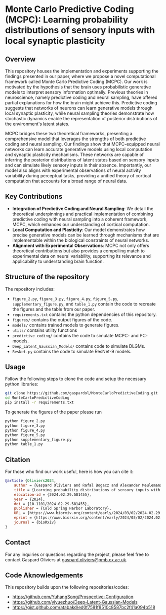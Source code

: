 # Monte Carlo Predictive Coding (MCPC): Learning probability distributions of sensory inputs with local synaptic plasticity

## Overview
This repository houses the implementation and experiments supporting the findings presented in our paper, where we propose a novel computational framework called Monte Carlo Predictive Coding (MCPC). Our work is motivated by the hypothesis that the brain uses probabilistic generative models to interpret sensory information optimally. Previous theories in neuroscience, namely predictive coding and neural sampling, have offered partial explanations for how the brain might achieve this. Predictive coding suggests that networks of neurons can learn generative models through local synaptic plasticity, while neural sampling theories demonstrate how stochastic dynamics enable the representation of posterior distributions of the environment's latent states.

MCPC bridges these two theoretical frameworks, presenting a comprehensive model that leverages the strengths of both predictive coding and neural sampling. Our findings show that MCPC-equipped neural networks can learn accurate generative models using local computation and synaptic plasticity mechanisms. These networks are capable of inferring the posterior distributions of latent states based on sensory inputs and can simulate likely sensory inputs in their absence. Importantly, our model also aligns with experimental observations of neural activity variability during perceptual tasks, providing a unified theory of cortical computation that accounts for a broad range of neural data.

## Key Contributions
- **Integration of Predictive Coding and Neural Sampling**: We detail the theoretical underpinnings and practical implementation of combining predictive coding with neural sampling into a coherent framework, MCPC, which enhances our understanding of cortical computation.
- **Local Computation and Plasticity**: Our model demonstrates how precise generative models can be learned through mechanisms that are implementable within the biological constraints of neural networks.
- **Alignment with Experimental Observations**: MCPC not only offers theoretical contributions but also provides a compelling match to experimental data on neural variability, supporting its relevance and applicability to understanding brain function.


## Structure of the repository
The repository includes:
- `figure_2.py`, `figure_3.py`, `figure_4.py`, `figure_5.py`, `supplementary_figure.py`, and `table_1.py` contain the code to recreate the figures and the table from our paper.
- `requirements.txt` contains the python dependencies of this repository.
- `figures/` contains the output figures of the code.
- `models/` contains trained models to generate figures.
- `utils/` contains utility functions
- `predictive_coding/` contains the code to simulate MCPC- and PC- models.
- `Deep_Latent_Gaussian_Models/` contains code to simulate DLGMs.
- `ResNet.py` contains the code to simulate ResNet-9 models.

## Usage
Follow the following steps to clone the code and setup the necessary python libraries:

```bash
git clone https://github.com/gaspardol/MonteCarloPredictiveCoding.git
cd MonteCarloPredictiveCoding
pip install -r requirements.txt
```

To generate the figures of the paper please run

```bash
python figure_2.py
python figure_3.py
python figure_4.py
python figure_5.py
python supplementary_figure.py
python table_1.py
```

## Citation
For those who find our work useful, here is how you can cite it:

```bibtex
@article {Oliviers2024,
	author = {Gaspard Oliviers and Rafal Bogacz and Alexander Meulemans},
	title = {Learning probability distributions of sensory inputs with Monte Carlo Predictive Coding},
	elocation-id = {2024.02.29.581455},
	year = {2024},
	doi = {10.1101/2024.02.29.581455},
	publisher = {Cold Spring Harbor Laboratory},
	URL = {https://www.biorxiv.org/content/early/2024/03/02/2024.02.29.581455},
	eprint = {https://www.biorxiv.org/content/early/2024/03/02/2024.02.29.581455.full.pdf},
	journal = {bioRxiv}
}

```

## Contact
For any inquiries or questions regarding the project, please feel free to contact Gaspard Oliviers at gaspard.oliviers@pmb.ox.ac.uk.

## Code Aknowledgements
This repository builds upon the following repositories/codes:
- https://github.com/YuhangSong/Prospective-Configuration
- https://github.com/yiyuezhuo/Deep-Latent-Gaussian-Models
- https://gist.github.com/atabakd/ed0f7581f8510c8587bc2f41a094b518

